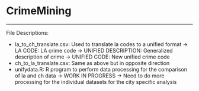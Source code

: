 # CrimeMining
-------------
File Descriptions:
  * la_to_ch_translate.csv: Used to translate la codes to a unified format
    -> LA CODE: LA crime code
    -> UNIFIED DESCRIPTION: Generalized description of crime
    -> UNIFIED CODE: New unified crime code
  * ch_to_la_translate.csv: Same as above but in opposite direction
  * unifydata.R: R program to perform data processing for the comparison of la and ch data
    -> WORK IN PROGRESS
    -> Need to do more processing for the individual datasets for the city specific analysis
